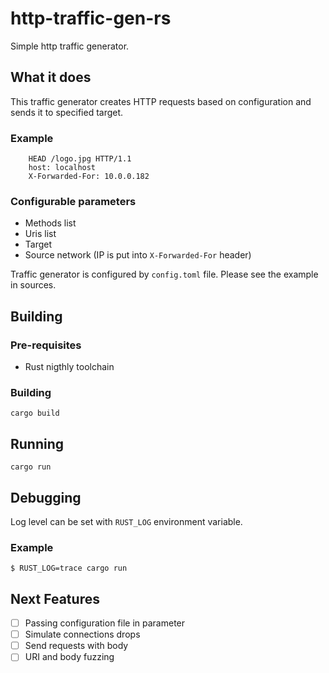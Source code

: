 # http-traffic-gen-rs

Simple http traffic generator.

## What it does

This traffic generator creates HTTP requests based on configuration and sends it to
specified target.

### Example

```
    HEAD /logo.jpg HTTP/1.1
    host: localhost
    X-Forwarded-For: 10.0.0.182
```

### Configurable parameters

  * Methods list
  * Uris list
  * Target
  * Source network (IP is put into `X-Forwarded-For` header)

Traffic generator is configured by `config.toml` file.
Please see the example in sources.

## Building

### Pre-requisites

  * Rust nigthly toolchain

### Building

```
cargo build
```

## Running

```
cargo run
```

## Debugging

Log level can be set with `RUST_LOG` environment variable.

### Example

```
$ RUST_LOG=trace cargo run
```

## Next Features

  - [ ] Passing configuration file in parameter
  - [ ] Simulate connections drops
  - [ ] Send requests with body
  - [ ] URI and body fuzzing
